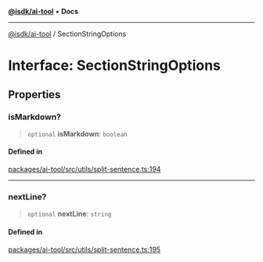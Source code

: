 [**@isdk/ai-tool**](../README.md) • **Docs**

***

[@isdk/ai-tool](../globals.md) / SectionStringOptions

# Interface: SectionStringOptions

## Properties

### isMarkdown?

> `optional` **isMarkdown**: `boolean`

#### Defined in

[packages/ai-tool/src/utils/split-sentence.ts:194](https://github.com/isdk/ai-tool.js/blob/e324043799402aa2caa41711a9168487ab85c166/src/utils/split-sentence.ts#L194)

***

### nextLine?

> `optional` **nextLine**: `string`

#### Defined in

[packages/ai-tool/src/utils/split-sentence.ts:195](https://github.com/isdk/ai-tool.js/blob/e324043799402aa2caa41711a9168487ab85c166/src/utils/split-sentence.ts#L195)

